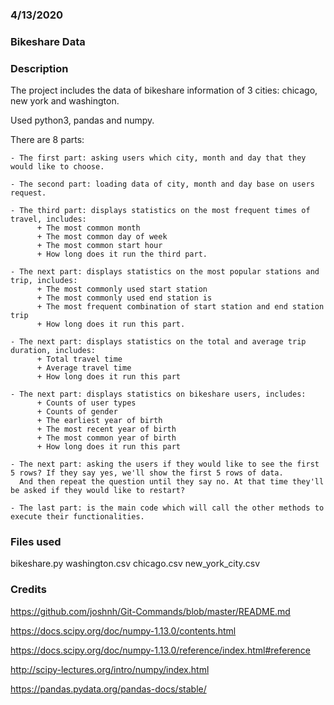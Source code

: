 ### 4/13/2020

### Bikeshare Data

### Description

The project includes the data of bikeshare information of 3 cities: chicago, new york and washington.

Used python3, pandas and numpy.

There are 8 parts:

    - The first part: asking users which city, month and day that they would like to choose.

    - The second part: loading data of city, month and day base on users request.

    - The third part: displays statistics on the most frequent times of travel, includes:
          + The most common month
          + The most common day of week
          + The most common start hour
          + How long does it run the third part.

    - The next part: displays statistics on the most popular stations and trip, includes:
          + The most commonly used start station
          + The most commonly used end station is
          + The most frequent combination of start station and end station trip
          + How long does it run this part.

    - The next part: displays statistics on the total and average trip duration, includes:
          + Total travel time
          + Average travel time
          + How long does it run this part

    - The next part: displays statistics on bikeshare users, includes:
          + Counts of user types
          + Counts of gender
          + The earliest year of birth
          + The most recent year of birth
          + The most common year of birth
          + How long does it run this part

    - The next part: asking the users if they would like to see the first 5 rows? If they say yes, we'll show the first 5 rows of data.
      And then repeat the question until they say no. At that time they'll be asked if they would like to restart?

    - The last part: is the main code which will call the other methods to execute their functionalities.


### Files used

bikeshare.py
washington.csv
chicago.csv
new_york_city.csv

### Credits

https://github.com/joshnh/Git-Commands/blob/master/README.md

https://docs.scipy.org/doc/numpy-1.13.0/contents.html

https://docs.scipy.org/doc/numpy-1.13.0/reference/index.html#reference

http://scipy-lectures.org/intro/numpy/index.html

https://pandas.pydata.org/pandas-docs/stable/
